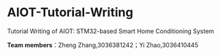# AIOT-Tutorial-Writing
Tutorial Writing of AIOT: STM32-based Smart Home Conditioning System

**Team members**：Zheng Zhang,3036381242；Yi Zhao,3036410445
